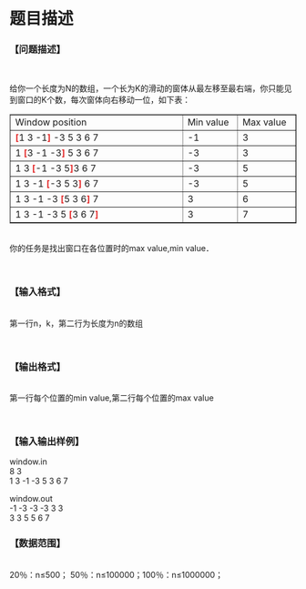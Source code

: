 # 题目描述


<h3>
【问题描述】
</h3>
<p>
<br/>
</p>
<p>
给你一个长度为N的数组，一个长为K的滑动的窗体从最左移至最右端，你只能见到窗口的K个数，每次窗体向右移动一位，如下表：
</p>
<table width="515" border="1">
<tbody>
<tr>
<td width="317">
Window position
</td>
<td width="85">
Min value
</td>
<td width="91">
Max value
</td>
</tr>
<tr>
<td>
<span style="color:#E53333;"><strong>[</strong></span>1 3 -1<span style="color:#E53333;"><strong>]</strong></span> -3 5 3 6 7
</td>
<td>
-1
</td>
<td>
3
</td>
</tr>
<tr>
<td>
1 <strong><span style="color:#E53333;">[</span></strong>3 -1 -3<strong><span style="color:#E53333;">]</span></strong> 5 3 6 7
</td>
<td>
-3
</td>
<td>
3
</td>
</tr>
<tr>
<td>
1 3 <strong><span style="color:#E53333;">[</span></strong>-1 -3 5<span style="color:#E53333;"><strong>]</strong></span>3 6 7
</td>
<td>
-3
</td>
<td>
5
</td>
</tr>
<tr>
<td>
1 3 -1 <strong><span style="color:#E53333;">[</span></strong>-3 5 3<strong><span style="color:#E53333;">]</span></strong> 6 7
</td>
<td>
-3
</td>
<td>
5
</td>
</tr>
<tr>
<td>
1 3 -1 -3 <strong><span style="color:#E53333;">[</span></strong>5 3 6<strong><span style="color:#E53333;">]</span></strong> 7
</td>
<td>
3
</td>
<td>
6
</td>
</tr>
<tr>
<td>
1 3 -1 -3 5 <strong><span style="color:#E53333;">[</span></strong>3 6 7<strong><span style="color:#E53333;">]</span></strong> 
</td>
<td>
3
</td>
<td>
7
</td>
</tr>
</tbody>
</table>
<p>
<br/>
你的任务是找出窗口在各位置时的max value,min value．
</p>
<p>
<br/>
</p>
<h3>
【输入格式】
</h3>
<br/>
第一行n，k，第二行为长度为n的数组
<p>
<br/>
</p>
<h3>
【输出格式】
</h3>
<br/>
第一行每个位置的min value,第二行每个位置的max value
<p>
<br/>
</p>
<h3>
【输入输出样例】
</h3>
<p>
window.in<br/>
8 3<br/>
1 3 -1 -3 5 3 6 7
</p>
<p>
window.out<br/>
-1 -3 -3 -3 3 3<br/>
3 3 5 5 6 7
</p>
<h3>
【数据范围】
</h3>
<br/>
20％：n≤500； 50％：n≤100000；100％：n≤1000000；
<p>
<br/>
</p>
